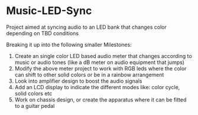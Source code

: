 # Music-LED-Sync
Project aimed at syncing audio to an LED bank that changes color depending on TBD conditions

Breaking it up into the following smaller Milestones:

1. Create an single color LED based audio meter that changes according to music or audio tones (like a dB meter on audio equipment that jumps)
2. Modify the above meter project to work with RGB leds where the color can shift to other solid colors or be in a rainbow arrangement
3. Look into amplifier design to boost the audio signals
4. Add an LCD display to indicate the different modes like: color cycle, solid colors etc
5. Work on chassis design, or create the apparatus where it can be fitted to a guitar pedal 
